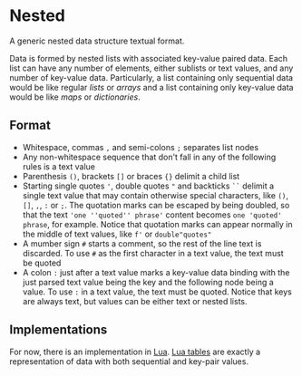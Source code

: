 # Nested
A generic nested data structure textual format.

Data is formed by nested lists with associated key-value paired data.
Each list can have any number of elements, either sublists or text values, and any number of key-value data.
Particularly, a list containing only sequential data would be like regular *lists* or *arrays* and
a list containing only key-value data would be like *maps* or *dictionaries*.


## Format

- Whitespace, commas `,` and semi-colons `;` separates list nodes
- Any non-whitespace sequence that don't fall in any of the following rules
  is a text value
- Parenthesis `()`, brackets `[]` or braces `{}` delimit a child list
- Starting single quotes `'`, double quotes `"` and backticks ``` `` ``` delimit a single 
  text value that may contain otherwise special characters, like `()`, `[]`, `,`, `:` or `;`.
  The quotation marks can be escaped by being doubled, so that the text `'one ''quoted'' phrase'`
  content becomes `one 'quoted' phrase`, for example. Notice that quotation marks can
  appear normally in the middle of text values, like `f'` or `double"quotes"`
- A mumber sign `#` starts a comment, so the rest of the line text is discarded.
  To use `#` as the first character in a text value, the text must be quoted
- A colon `:` just after a text value marks a key-value data binding
  with the just parsed text value being the key and the following node
  being a value. To use `:` in a text value, the text must be quoted.
  Notice that keys are always text, but values can be either text or nested lists.


## Implementations
For now, there is an implementation in [Lua](lua/README.md). [Lua tables](https://www.lua.org/pil/2.5.html)
are exactly a representation of data with both sequential and key-pair values.
